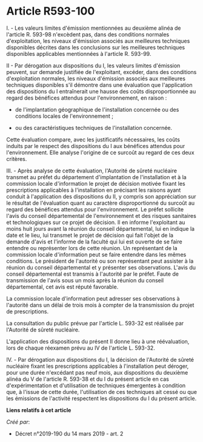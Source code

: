 # Article R593-100

I. - Les valeurs limites d'émission mentionnées au deuxième alinéa de l'article R. 593-98 n'excèdent pas, dans des conditions
normales d'exploitation, les niveaux d'émission associés aux meilleures techniques disponibles décrites dans les conclusions
sur les meilleures techniques disponibles applicables mentionnées à l'article R. 593-99.

II - Par dérogation aux dispositions du I, les valeurs limites d'émission peuvent, sur demande justifiée de l'exploitant,
excéder, dans des conditions d'exploitation normales, les niveaux d'émission associés aux meilleures techniques disponibles
s'il démontre dans une évaluation que l'application des dispositions du I entraînerait une hausse des coûts disproportionnée
au regard des bénéfices attendus pour l'environnement, en raison :

- de l'implantation géographique de l'installation concernée ou des conditions locales de l'environnement ;

- ou des caractéristiques techniques de l'installation concernée.

Cette évaluation compare, avec les justificatifs nécessaires, les coûts induits par le respect des dispositions du I aux
bénéfices attendus pour l'environnement. Elle analyse l'origine de ce surcoût au regard de ces deux critères.

III. - Après analyse de cette évaluation, l'Autorité de sûreté nucléaire transmet au préfet du département d'implantation de
l'installation et à la commission locale d'information le projet de décision motivée fixant les prescriptions applicables à
l'installation en précisant les raisons ayant conduit à l'application des dispositions du II, y compris son appréciation sur
le résultat de l'évaluation quant au caractère disproportionné du surcoût au regard des bénéfices attendus pour
l'environnement. Le préfet sollicite l'avis du conseil départemental de l'environnement et des risques sanitaires et
technologiques sur ce projet de décision. Il en informe l'exploitant au moins huit jours avant la réunion du conseil
départemental, lui en indique la date et le lieu, lui transmet le projet de décision qui fait l'objet de la demande d'avis et
l'informe de la faculté qui lui est ouverte de se faire entendre ou représenter lors de cette réunion. Un représentant de la
commission locale d'information peut se faire entendre dans les mêmes conditions. Le président de l'autorité ou son
représentant peut assister à la réunion du conseil départemental et y présenter ses observations. L'avis du conseil
départemental est transmis à l'autorité par le préfet. Faute de transmission de l'avis sous un mois après la réunion du
conseil départemental, cet avis est réputé favorable.

La commission locale d'information peut adresser ses observations à l'autorité dans un délai de trois mois à compter de la
transmission du projet de prescriptions.

La consultation du public prévue par l'article L. 593-32 est réalisée par l'Autorité de sûreté nucléaire.

L'application des dispositions du présent II donne lieu à une réévaluation, lors de chaque réexamen prévu au IV de l'article
L. 593-32.

IV. - Par dérogation aux dispositions du I, la décision de l'Autorité de sûreté nucléaire fixant les prescriptions
applicables à l'installation peut déroger, pour une durée n'excédant pas neuf mois, aux dispositions du deuxième alinéa du V
de l'article R. 593-38 et du I du présent article en cas d'expérimentation et d'utilisation de techniques émergentes à
condition que, à l'issue de cette durée, l'utilisation de ces techniques ait cessé ou que les émissions de l'activité
respectent les dispositions du I du présent article.

**Liens relatifs à cet article**

_Créé par_:

  - Décret n°2019-190 du 14 mars 2019 - art. 2
